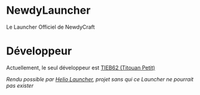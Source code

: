 # NewdyLauncher
Le Launcher Officiel de NewdyCraft

# Développeur
Actuellement, le seul développeur est [TIEB62 (Titouan Petit)](https://github.com/petittitouan)

*Rendu possible par [Helio Launcher](https://github.com/dscalzi/HeliosLauncher), projet sans qui ce Launcher ne pourrait pas exister*
